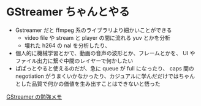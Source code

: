 # GStreamer ちゃんとやる

- Gstreamer だと ffmpeg 系のライブラリより細かいことができる
  - video file や stream と player の間に流れる yuv とかを分析
  - 壊れた h264 の nal を分析したり、
- 個人的に機械学習とかで、動画の音声の波形とか、フレームとかを、 UI やファイル出力に繋ぐ中間のレイヤーで何かしたい
- ぱぱっとやると使えるのだが、急に queue が full になったり、 caps 間の negotiation がうまくいかなかったり、カジュアルに学んだだけではちゃんとした品質で何かの価値を生み出すことはできないと悟った

[GStreamer の勉強メモ](markdown/what_i_know.md)
  
